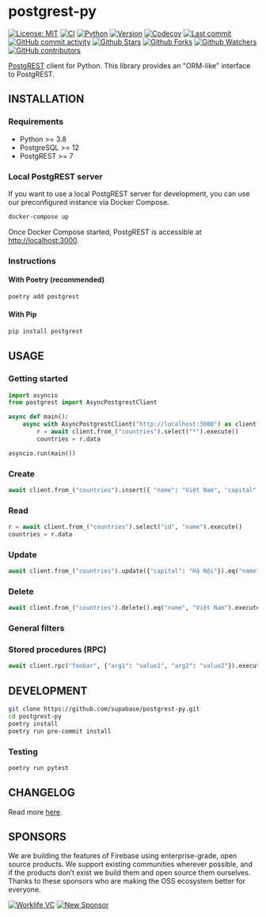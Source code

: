 # postgrest-py

[![License: MIT](https://img.shields.io/badge/License-MIT-green.svg?label=license)](https://opensource.org/licenses/MIT)
[![CI](https://github.com/supabase-community/postgrest-py/actions/workflows/ci.yml/badge.svg)](https://github.com/supabase-community/postgrest-py/actions/workflows/ci.yml)
[![Python](https://img.shields.io/pypi/pyversions/postgrest-py)](https://pypi.org/project/postgrest-py)
[![Version](https://img.shields.io/pypi/v/postgrest-py?color=%2334D058)](https://pypi.org/project/postgrest-py)
[![Codecov](https://codecov.io/gh/supabase-community/postgrest-py/branch/master/graph/badge.svg)](https://codecov.io/gh/supabase-community/postgrest-py)
[![Last commit](https://img.shields.io/github/last-commit/supabase-community/postgrest-py.svg?style=flat)](https://github.com/supabase-community/postgrest-py/commits)
[![GitHub commit activity](https://img.shields.io/github/commit-activity/m/supabase-community/postgrest-py)](https://github.com/supabase-community/postgrest-py/commits)
[![Github Stars](https://img.shields.io/github/stars/supabase-community/postgrest-py?style=flat&logo=github)](https://github.com/supabase-community/postgrest-py/stargazers)
[![Github Forks](https://img.shields.io/github/forks/supabase-community/postgrest-py?style=flat&logo=github)](https://github.com/supabase-community/postgrest-py/network/members)
[![Github Watchers](https://img.shields.io/github/watchers/supabase-community/postgrest-py?style=flat&logo=github)](https://github.com/supabase-community/postgrest-py)
[![GitHub contributors](https://img.shields.io/github/contributors/supabase-community/postgrest-py)](https://github.com/supabase-community/postgrest-py/graphs/contributors)

[PostgREST](https://postgrest.org) client for Python. This library provides an "ORM-like" interface to PostgREST.

## INSTALLATION

### Requirements

- Python >= 3.8
- PostgreSQL >= 12
- PostgREST >= 7

### Local PostgREST server

If you want to use a local PostgREST server for development, you can use our preconfigured instance via Docker Compose.

```sh
docker-compose up
```

Once Docker Compose started, PostgREST is accessible at <http://localhost:3000>.

### Instructions

#### With Poetry (recommended)

```sh
poetry add postgrest
```

#### With Pip

```sh
pip install postgrest
```

## USAGE

### Getting started

```py
import asyncio
from postgrest import AsyncPostgrestClient

async def main():
    async with AsyncPostgrestClient("http://localhost:3000") as client:
        r = await client.from_("countries").select("*").execute()
        countries = r.data

asyncio.run(main())
```

### Create

```py
await client.from_("countries").insert({ "name": "Việt Nam", "capital": "Hà Nội" }).execute()
```

### Read

```py
r = await client.from_("countries").select("id", "name").execute()
countries = r.data
```

### Update

```py
await client.from_("countries").update({"capital": "Hà Nội"}).eq("name", "Việt Nam").execute()
```

### Delete

```py
await client.from_("countries").delete().eq("name", "Việt Nam").execute()
```

### General filters

### Stored procedures (RPC)
```py
await client.rpc("foobar", {"arg1": "value1", "arg2": "value2"}).execute()
```

## DEVELOPMENT

```sh
git clone https://github.com/supabase/postgrest-py.git
cd postgrest-py
poetry install
poetry run pre-commit install
```

### Testing

```sh
poetry run pytest
```

## CHANGELOG

Read more [here](https://github.com/supabase/postgrest-py/blob/main/CHANGELOG.md).

## SPONSORS

We are building the features of Firebase using enterprise-grade, open source products. We support existing communities wherever possible, and if the products don’t exist we build them and open source them ourselves. Thanks to these sponsors who are making the OSS ecosystem better for everyone.

[![Worklife VC](https://user-images.githubusercontent.com/10214025/90451355-34d71200-e11e-11ea-81f9-1592fd1e9146.png)](https://www.worklife.vc)
[![New Sponsor](https://user-images.githubusercontent.com/10214025/90518111-e74bbb00-e198-11ea-8f88-c9e3c1aa4b5b.png)](https://github.com/sponsors/supabase)
